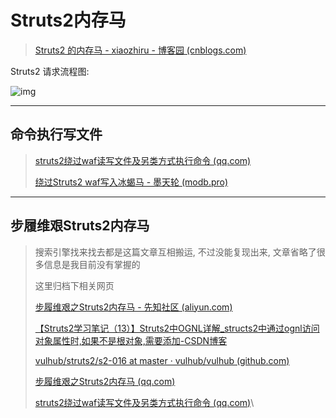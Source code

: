 # Struts2内存马

> [Struts2 的内存马 - xiaozhiru - 博客园 (cnblogs.com)](https://www.cnblogs.com/xiaozhiru/p/16163057.html)

Struts2 请求流程图:

![img](http://cdn.ayusummer233.top/DailyNotes/202408281334484.png)

---

## 命令执行写文件

> [struts2绕过waf读写文件及另类方式执行命令 (qq.com)](https://mp.weixin.qq.com/s/outtxUANOa406ErGleWjtQ)
>
> [绕过Struts2 waf写入冰蝎马 - 墨天轮 (modb.pro)](https://www.modb.pro/db/633062)



---

## 步履维艰Struts2内存马

> 搜索引擎找来找去都是这篇文章互相搬运, 不过没能复现出来,  文章省略了很多信息是我目前没有掌握的
>
> 这里归档下相关网页
>
> [步履维艰之Struts2内存马 - 先知社区 (aliyun.com)](https://xz.aliyun.com/t/12237)
>
> [【Struts2学习笔记（13）】Struts2中OGNL详解_structs2中通过ognl访问对象属性时,如果不是根对象,需要添加-CSDN博客](https://blog.csdn.net/xlgen157387/article/details/39735703)
>
> [vulhub/struts2/s2-016 at master · vulhub/vulhub (github.com)](https://github.com/vulhub/vulhub/tree/master/struts2/s2-016)
>
> [步履维艰之Struts2内存马 (qq.com)](https://mp.weixin.qq.com/s/ATDYiN0FhagZfP7Cnba8DQ)
>
> [struts2绕过waf读写文件及另类方式执行命令 (qq.com)](https://mp.weixin.qq.com/s/outtxUANOa406ErGleWjtQ)\
>
> 
>
> 

